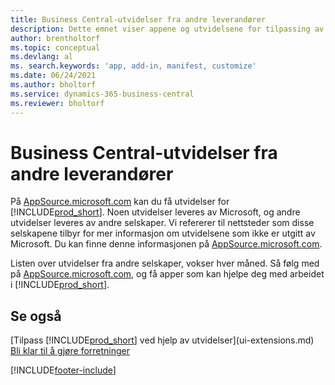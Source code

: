 ```yaml
---
title: Business Central-utvidelser fra andre leverandører
description: Dette emnet viser appene og utvidelsene for tilpassing av Business Central fra andre selskaper.
author: brentholtorf
ms.topic: conceptual
ms.devlang: al
ms. search.keywords: 'app, add-in, manifest, customize'
ms.date: 06/24/2021
ms.author: bholtorf
ms.service: dynamics-365-business-central
ms.reviewer: bholtorf
---
```

# <a name="business-central-extensions-by-other-providers"></a>Business Central-utvidelser fra andre leverandører

På [AppSource.microsoft.com](https://appsource.microsoft.com/) kan du få utvidelser for [!INCLUDE[prod_short](includes/prod_short.md)]. Noen utvidelser leveres av Microsoft, og andre utvidelser leveres av andre selskaper. Vi refererer til nettsteder som disse selskapene tilbyr for mer informasjon om utvidelsene som ikke er utgitt av Microsoft. Du kan finne denne informasjonen på [AppSource.microsoft.com](https://go.microsoft.com/fwlink/?linkid=2081646).  

Listen over utvidelser fra andre selskaper, vokser hver måned. Så følg med på [AppSource.microsoft.com](https://go.microsoft.com/fwlink/?linkid=2081646), og få apper som kan hjelpe deg med arbeidet i [!INCLUDE[prod_short](includes/prod_short.md)].  

## <a name="see-also"></a>Se også

[Tilpass [!INCLUDE[prod_short](includes/prod_short.md)] ved hjelp av utvidelser](ui-extensions.md)  
[Bli klar til å gjøre forretninger](ui-get-ready-business.md)  


[!INCLUDE[footer-include](includes/footer-banner.md)]
